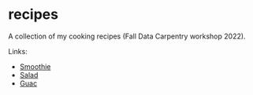 # recipes
A collection of my cooking recipes (Fall Data Carpentry workshop 2022).

Links:
- [Smoothie](avocado_smoothie.md)
- [Salad](avocado_tomato_salad.md)
- [Guac](guacamole.md)

